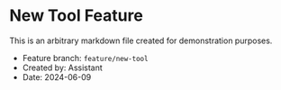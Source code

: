# New Tool Feature

This is an arbitrary markdown file created for demonstration purposes.

- Feature branch: `feature/new-tool`
- Created by: Assistant
- Date: 2024-06-09
